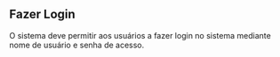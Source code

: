 ## Fazer Login ##

O sistema deve permitir aos usuários a fazer login no sistema mediante nome de usuário e senha de acesso.
